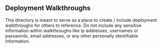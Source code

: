 ## Deployment Walkthroughs

This directory is meant to serve as a place to create / include deployment walkthroughs for others to reference. Do not include any sensitive information within walkthroughs like ip addresses, usernames or passwords, email addresses, or any other personally identifiable information.
